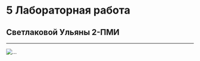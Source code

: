 # 5 Лабораторная работа 
## Светлаковой Ульяны 2-ПМИ

----------

![...](https://kittycoin.cat/images/coin.gif)
